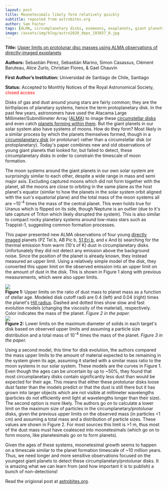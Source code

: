 ```yaml
---
layout: post
title: Moonetesimals likely form relatively quickly
subtitle: reposted from astrobites.org
author: Sam Factor
tags: [ALMA, circumplanetary disks, exomoons, exoplanets, giant planets, moons, observations, planet formation, planetessimals, radio astronomy]
image: /assets/img/blog/astro2020_deps_193037_0.jpg
---
```

<strong>Title:</strong>&nbsp;<a href="https://arxiv.org/abs/1906.11774">Upper limits on protolunar disc masses using ALMA observations of directly-imaged exoplanets</a>

<strong>Authors:</strong> Sebastián Pérez, Sebastián Marino, Simon Casassus, Clément Baruteau, Alice Zurlo, Christian Flores, &amp; Gael Chauvin

<strong>First Author’s Institution:</strong> Universidad de Santiago de Chile, Santiago

<strong>Status:</strong> Accepted to Monthly Notices of the Royal Astronomical Society, <span style="font-weight: 400; color: #ff0000;">closed access</span>

Disks of gas and dust around young stars are fairly common; they are the birthplaces of planetary systems, hence the term protoplanetary disk. In the past few years, astronomers have used the Atacama Large Millimeter/Submillimeter Array (<a href="https://public.nrao.edu/telescopes/alma/">ALMA</a>) to image these <a href="https://astrobites.org/2018/12/27/planetary-cookie-doughs-at-high-angular-resolution/">circumstellar disks</a> and even catch <a href="https://astrobites.org/2019/07/26/first-photos-of-a-baby-planet/">planets forming within them</a>. But the giant planets in our solar system also have systems of moons. How do they form? Most likely in a similar process by which the planets themselves formed, though in a <a href="https://astrobites.org/2015/05/29/circumplanetary-disks-soon/">circumplanetary disk</a> (or protolunar) rather than a circumstellar disk (or protoplanetary). Today's paper combines new and old observations of young giant planets that looked for, but failed to detect, these circumplanetary disks in order to constrain the timescale of moon formation.

The moon systems around the giant planets in our own solar system are surprisingly similar to each other, despite a wide range in mass and semi major axis. Excluding captured moons which did not form together with the planet, all the moons are close to orbiting in the same plane as the host planet's equator (similar to how the planets in the solar system orbit aligned with the sun's equatorial plane) and the total mass of the moon systems all are ~10<sup>-4</sup> times the mass of the central planet. This even holds true for Uranus which is flipped on its side, though Neptune is an outlier (due to it's late capture of Triton which likely disrupted the system). This is also similar to compact rocky planetary systems around low-mass stars such as Trappist-1,&nbsp;suggesting common formation processes.

This paper presented new ALMA observations of four young <a href="https://astrobites.org/2013/06/09/lowest-mass-exoplanet-discovered-via-direct-imaging/">directly imaged</a> planets (PZ Tel b, AB Pic b, <a href="https://aasnova.org/2017/06/21/a-partly-cloudy-exoplanet/">51 Eri b</a>, and κ And b) searching for the thermal emission from warm (10's of K) dust in circumplanetary disks. Unfortunately they did not detect any emission above the background noise. Since the position of the planet is already known, they instead measured an upper limit. Using a relatively simple model of the disk, they converted this upper limit on the observed emission into an upper limit on the amount of dust in the disk. This is shown in Figure 1 along with previous measurements, which were also upper limits.

<div class="img">
<img src="/assets/img/Figure_upper_limits_Mdust_age_new_3.png">
<div class="caption"><strong>Figure 1:</strong> Upper limits on the ratio of dust mass to planet mass as a function of stellar age. Modeled disk cutoff radii are 0.4 (left) and 0.04 (right) times the planet's <a href="https://en.wikipedia.org/wiki/Hill_sphere">Hill radius</a>. Dashed and dotted lines show slow and fast evolution models (changing the viscosity of the material), respectively. Color indicates the mass of the planet. <em>Figure 2 in the paper.</em></div>
</div>

<div class="img">
<img src="/assets/img/Figure_lower_limits_dmax.png">
<div class="caption"><strong>Figure 2:</strong> Lower limits on the maximum diameter of solids in each target's disk based on observed upper limits and assuming a particle size distribution and a total mass of 10<sup>-4</sup> times the mass of the planet. <em>Figure 3 in the paper.</em></div>
</div>

Using a second model, this time for disk evolution, the authors compared the mass upper limits to the amount of material expected to be remaining in the system given its age, assuming it started with a similar mass ratio to the moon systems in our solar system. These models are the curves in Figure 1. Even though the ages can be uncertain by up to ~50%, they found that most circumplanetary disks contain significantly less dust than would be expected for their age. This means that either these protolunar disks loose dust faster than the models predict or that the dust is still there but it has grown into larger objects which are not visible at millimeter wavelengths (particles do not efficiently emit light at wavelengths longer than their size). The second option is more likely. The authors go on to calculate a lower limit on the maximum size of particles in the circumplanetary/protolunar disks, given the previous upper limits on the observed mass (in particles &lt;1 cm) and assuming a total mass and a distribution of particle sizes. These values are shown in Figure 2. For most sources this limit is &gt;1 m, thus most of the dust mass must have coalesced into moonetesimals (which go on to form moons, like planetesimals go on to form planets).

Given the ages of these systems, moonetesimal growth seems to happen on a timescale similar to the planet formation timescale of ~10 million years. Thus, we need longer and more sensitive observations focused on the youngest giant planets to detect these circumplanetary/protolunar disks. It is amazing what we can learn from (and how important it is to publish) a bunch of non-detections!

Read the origional post at [astrobites.org](https://astrobites.org/2019/08/08/moonetesimals_from_nondetections/).

